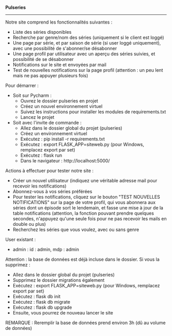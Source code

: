**Pulseries**

********

Notre site comprend les fonctionnalités suivantes :
- Liste des séries disponibles
- Recherche par genre/nom des séries (uniquement si le client est loggé)
- Une page par série, et par saison de série (si user loggé uniquement), avec une possibilité de s'abonner/se désabonner
- Une page profil par utilisateur avec un aperçu des séries suivies, et possibilité de se désabonner
- Notifications sur le site et envoyées par mail
- Test de nouvelles notifications sur la page profil (attention : un peu lent mais ne pas appuyer plusieurs fois)

Pour démarrer :
- Soit sur Pycharm :
    - Ouvrez le dossier pulseries en projet
    - Créez un nouvel environnement virtuel
    - Suivez les instructions pour installer les modules de requirements.txt
    - Lancez le projet
- Soit avec l'invite de commande :
    - Allez dans le dossier global du projet (pulseries)
    - Créez un environnement virtuel
    - Exécutez : pip install -r requirements.txt
    - Exécutez : export FLASK_APP=siteweb.py (pour Windows, remplacez export par set)
    - Exécutez : flask run
    - Dans le navigateur : http://localhost:5000/

Actions à effectuer pour tester notre site :
- Créer un nouvel utilisateur (indiquez une véritable adresse mail pour recevoir les notifications) 
- Abonnez-vous à vos séries préférées
- Pour tester les notifications, cliquez sur le bouton "TEST NOUVELLES NOTIFICATIONS" sur la page de votre profil, qui vous abonnera aux séries dont un épisode sort le lendemain, et fasse une mise à jour de la table notifications (attention, la fonction pouvant prendre quelques secondes, n'appuyez qu'une seule fois pour ne pas recevoir les mails en double ou plus)
- Recherchez les séries que vous voulez, avec ou sans genre

User existant : 
- admin : id : admin, mdp : admin

Attention : la base de données est déjà incluse dans le dossier. Si vous la supprimez :
- Allez dans le dossier global du projet (pulseries)
- Supprimez le dossier migrations également
- Exécutez : export FLASK_APP=siteweb.py (pour Windows, remplacez export par set)
- Exécutez : flask db init
- Exécutez : flask db migrate
- Exécutez : flask db upgrade
- Ensuite, vous pourrez de nouveau lancer le site

REMARQUE : Reremplir la base de données prend environ 3h (dû au volume de données)

